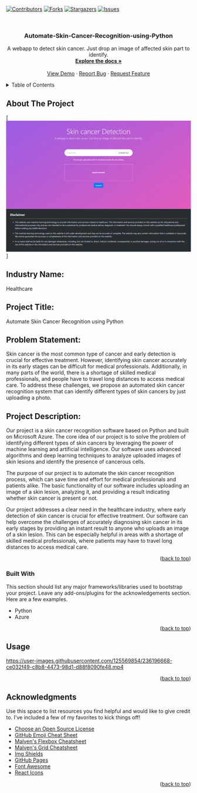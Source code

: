 
<!-- Improved compatibility of back to top link: See: https://github.com/othneildrew/Best-README-Template/pull/73 -->
<a name="readme-top"></a>
<!--
*** Thanks for checking out the Best-README-Template. If you have a suggestion
*** that would make this better, please fork the repo and create a pull request
*** or simply open an issue with the tag "enhancement".
*** Don't forget to give the project a star!
*** Thanks again! Now go create something AMAZING! :D
-->



<!-- PROJECT SHIELDS -->
<!--
*** I'm using markdown "reference style" links for readability.
*** Reference links are enclosed in brackets [ ] instead of parentheses ( ).
*** See the bottom of this document for the declaration of the reference variables
*** for contributors-url, forks-url, etc. This is an optional, concise syntax you may use.
*** https://www.markdownguide.org/basic-syntax/#reference-style-links
-->
[![Contributors][contributors-shield]][contributors-url]
[![Forks][forks-shield]][forks-url]
[![Stargazers][stars-shield]][stars-url]
[![Issues][issues-shield]][issues-url]
<!-- [![MIT License][license-shield]][license-url]
[![LinkedIn][linkedin-shield]][linkedin-url] -->



<!-- PROJECT LOGO -->
<br />
<!-- <div align="center">
    <a href="https://github.com/othneildrew/Best-README-Template">
        <img src="images/logo.png" alt="Logo" width="80" height="80">
    </a> -->

<h3 align="center">Automate-Skin-Cancer-Recognition-using-Python</h3>

<p align="center">
    A webapp to detect skin cancer. Just drop an image of affected skin part to identify.
    <br />
    <a href="https://github.com/Urva-Maheshwari/Automate-Skin-Cancer-Recognition-using-Python"><strong>Explore the docs
            »</strong></a>
    <br />
    <br />
    <a href="https://github.com/Urva-Maheshwari/Automate-Skin-Cancer-Recognition-using-Python">View Demo</a>
    ·
    <a href="https://github.com/Urva-Maheshwari/Automate-Skin-Cancer-Recognition-using-Python/issues">Report Bug</a>
    ·
    <a href="https://github.com/Urva-Maheshwari/Automate-Skin-Cancer-Recognition-using-Python/issues">Request
        Feature</a>
</p>
</div>



<!-- TABLE OF CONTENTS -->
<details>
    <summary>Table of Contents</summary>
    <ol>
        <li>
            <a href="#about-the-project">About The Project</a>
            <ul>
                <li><a href="#built-with">Built With</a></li>
            </ul>
        </li>
</details>



<!-- ABOUT THE PROJECT -->
## About The Project
[![Product Name Screen Shot][product-screenshot]]

<p>
<h2><b>Industry Name: </b></h2>
Healthcare
</p>

<p>
<h2><b>Project Title: </b></h2>
Automate Skin Cancer Recognition using Python
</p>

<p>
<h2><b>
        Problem Statement:
    </b></h2>
Skin cancer is the most common type of cancer and early detection is crucial for effective treatment. However,
identifying skin cancer accurately in its early stages can be difficult for medical professionals. Additionally, in many
parts of the world, there is a shortage of skilled medical professionals, and people have to travel long distances to
access medical care. To address these challenges, we propose an automated skin cancer recognition system that can
identify different types of skin cancers by just uploading a photo.
</p>

<p>
<h2><b>
        Project Description:
    </b></h2>
Our project is a skin cancer recognition software based on Python and built on Microsoft Azure. The core idea of our
project is to solve the problem of identifying different types of skin cancers by leveraging the power of machine
learning and artificial intelligence. Our software uses advanced algorithms and deep learning techniques to analyze
uploaded images of skin lesions and identify the presence of cancerous cells.

The purpose of our project is to automate the skin cancer recognition process, which can save time and effort for
medical professionals and patients alike. The basic functionality of our software includes uploading an image of a skin
lesion, analyzing it, and providing a result indicating whether skin cancer is present or not.

Our project addresses a clear need in the healthcare industry, where early detection of skin cancer is crucial for
effective treatment. Our software can help overcome the challenges of accurately diagnosing skin cancer in its early
stages by providing an instant result to anyone who uploads an image of a skin lesion. This can be especially helpful in
areas with a shortage of skilled medical professionals, where patients may have to travel long distances to access
medical care.
</p>

<p align="right">(<a href="#readme-top">back to top</a>)</p>



### Built With

This section should list any major frameworks/libraries used to bootstrap your project. Leave any add-ons/plugins for
the acknowledgements section. Here are a few examples.

* Python
* Azure


<p align="right">(<a href="#readme-top">back to top</a>)</p>




<!-- USAGE EXAMPLES -->
## Usage

<p>

https://user-images.githubusercontent.com/125569854/236196668-ce032f49-c8b8-4473-98d1-d88f8090fe48.mp4

</p>

<p align="right">(<a href="#readme-top">back to top</a>)</p>



<!-- ACKNOWLEDGMENTS -->
## Acknowledgments

Use this space to list resources you find helpful and would like to give credit to. I've included a few of my favorites
to kick things off!

* [Choose an Open Source License](https://choosealicense.com)
* [GitHub Emoji Cheat Sheet](https://www.webpagefx.com/tools/emoji-cheat-sheet)
* [Malven's Flexbox Cheatsheet](https://flexbox.malven.co/)
* [Malven's Grid Cheatsheet](https://grid.malven.co/)
* [Img Shields](https://shields.io)
* [GitHub Pages](https://pages.github.com)
* [Font Awesome](https://fontawesome.com)
* [React Icons](https://react-icons.github.io/react-icons/search)

<p align="right">(<a href="#readme-top">back to top</a>)</p>



<!-- MARKDOWN LINKS & IMAGES -->
<!-- https://www.markdownguide.org/basic-syntax/#reference-style-links -->
[contributors-shield]:
https://img.shields.io/github/contributors/othneildrew/Best-README-Template.svg?style=for-the-badge
[contributors-url]: https://github.com/Urva-Maheshwari/Automate-Skin-Cancer-Recognition-using-Python/graphs/contributors
[forks-shield]: https://img.shields.io/github/forks/othneildrew/Best-README-Template.svg?style=for-the-badge
[forks-url]: https://github.com/Urva-Maheshwari/Automate-Skin-Cancer-Recognition-using-Python/network/members
[stars-shield]: https://img.shields.io/github/stars/othneildrew/Best-README-Template.svg?style=for-the-badge
[stars-url]: https://github.com/othneildrew/Best-README-Template/stargazers
[issues-shield]: https://img.shields.io/github/issues/othneildrew/Best-README-Template.svg?style=for-the-badge
[issues-url]: https://github.com/Urva-Maheshwari/Automate-Skin-Cancer-Recognition-using-Python/issues
[license-shield]: https://img.shields.io/github/license/othneildrew/Best-README-Template.svg?style=for-the-badge
[license-url]: https://github.com/othneildrew/Best-README-Template/blob/master/LICENSE.txt
[linkedin-shield]: https://img.shields.io/badge/-LinkedIn-black.svg?style=for-the-badge&logo=linkedin&colorB=555
[linkedin-url]: https://linkedin.com/in/othneildrew
[product-screenshot]: templates/demo_image.jpeg
[Bootstrap.com]: https://img.shields.io/badge/Bootstrap-563D7C?style=for-the-badge&logo=bootstrap&logoColor=white
[Bootstrap-url]: https://getbootstrap.com
[JQuery.com]: https://img.shields.io/badge/jQuery-0769AD?style=for-the-badge&logo=jquery&logoColor=white
[JQuery-url]: https://jquery.com
